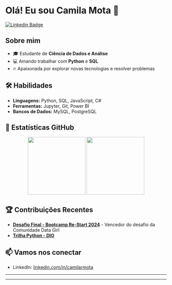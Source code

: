 # Olá! Eu sou Camila Mota 👋

[![Linkedin Badge](https://img.shields.io/badge/-Camilarmota-ff69b4?style=flat-square&logo=Linkedin&logoColor=white&link=https://www.linkedin.com/in/camilarmota)](https://www.linkedin.com/in/camila-rodrigues-mota/)

## Sobre mim
- 🎓 Estudante de **Ciência de Dados e Análise**
- 💻 Amando trabalhar com **Python** e **SQL**
- 🔥 Apaixonada por explorar novas tecnologias e resolver problemas

## 🛠️ Habilidades
- **Linguagens:** Python, SQL, JavaScript, C#
- **Ferramentas:** Jupyter, Git, Power BI
- **Bancos de Dados:** MySQL, PostgreSQL

## 🌟 Estatísticas GitHub

<p align="center">
  <img height="180em" src="https://github-readme-stats.vercel.app/api?username=Camilarmota&show_icons=true&theme=radical&title_color=ff69b4&icon_color=ff69b4&text_color=ffffff&bg_color=000000"/>
  <img height="180em" src="https://github-readme-stats.vercel.app/api/top-langs/?username=Camilarmota&layout=compact&langs_count=7&theme=radical&title_color=ff69b4&text_color=ffffff&bg_color=000000"/>
</p>

## 🏆 Contribuições Recentes
- [**Desafio Final - Bootcamp Re-Start 2024**](https://github.com/Camilarmota/Bootcamp-Re-Start-2024---Desafio-Final) - Vencedor do desafio da Comunidade Data Girl
- [**Trilha Python - DIO**](https://github.com/Camilarmota/trilha-python-dio)

## 📫 Vamos nos conectar
- LinkedIn: [linkedin.com/in/camilarmota](https://www.linkedin.com/in/camila-rodrigues-mota/)

---

---



